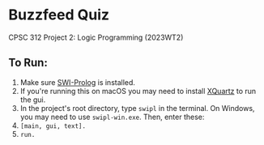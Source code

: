 # Buzzfeed Quiz
CPSC 312 Project 2: Logic Programming (2023WT2)

## To Run:
1. Make sure [SWI-Prolog](https://www.swi-prolog.org/) is installed.
2. If you're running this on macOS you may need to install [XQuartz](https://www.xquartz.org/) to run the gui.
3. In the project's root directory, type `swipl` in the terminal. On Windows, you may need to use `swipl-win.exe`. Then, enter these:
4. `[main, gui, text].`
5. `run.`